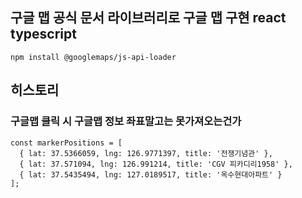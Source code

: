 <h2>구글 맵 공식 문서 라이브러리로 구글 맵 구현 react typescript</h2>

```
npm install @googlemaps/js-api-loader
```

## 히스토리

### 구글맵 클릭 시 구글맵 정보 좌표말고는 못가져오는건가
```
const markerPositions = [
  { lat: 37.5366059, lng: 126.9771397, title: '전쟁기념관' },
  { lat: 37.571094, lng: 126.991214, title: 'CGV 피카디리1958' },
  { lat: 37.5435494, lng: 127.0189517, title: '옥수현대아파트' }
];
```
